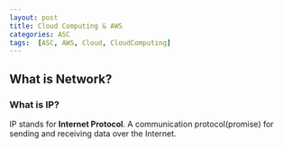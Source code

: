 ```yaml
---
layout: post
title: Cloud Computing & AWS
categories: ASC
tags:  [ASC, AWS, Cloud, CloudComputing]
---
```

## What is Network?
### What is IP?
IP stands for **Internet Protocol**. A communication protocol(promise) for sending and receiving data over the Internet.